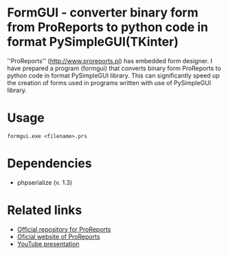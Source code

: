 # FormGUI - converter binary form from ProReports to python code in format PySimpleGUI(TKinter)

''ProReports'' (http://www.proreports.pl) has embedded form designer. I have prepared a program (formgui) that converts binary form ProReports to python code in format PySimpleGUI library. This can significantly speed up the creation of forms used in programs written with use of PySimpleGUI library. 

# Usage

```
formgui.exe <filename>.prs
```

# Dependencies
* phpserialize (v. 1.3)

# Related links

* [Official repository for ProReports](https://sourceforge.net/projects/proreports/?source=navbar)
* [Oficial website of ProReports](https://www.proreports.pl/)
* [YouTube presentation](https://youtu.be/YMXpXemH2XQ)

